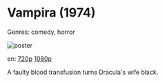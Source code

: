 # Vampira (1974)

Genres: comedy, horror

![poster](http://image.tmdb.org/t/p/w500/g6GMXN18RZ80W4B8wzeKEuJhma1.jpg)

en:
  [720p](magnet:?xt=urn:btih:73F9507B7553860301EF32574F59273DD3C8E226&tr=udp://glotorrents.pw:6969/announce&tr=udp://tracker.opentrackr.org:1337/announce&tr=udp://torrent.gresille.org:80/announce&tr=udp://tracker.openbittorrent.com:80&tr=udp://tracker.coppersurfer.tk:6969&tr=udp://tracker.leechers-paradise.org:6969&tr=udp://p4p.arenabg.ch:1337&tr=udp://tracker.internetwarriors.net:1337)
  [1080p](magnet:?xt=urn:btih:87FE34D0281D1B5D0699648F273DAD96157B03CE&tr=udp://glotorrents.pw:6969/announce&tr=udp://tracker.opentrackr.org:1337/announce&tr=udp://torrent.gresille.org:80/announce&tr=udp://tracker.openbittorrent.com:80&tr=udp://tracker.coppersurfer.tk:6969&tr=udp://tracker.leechers-paradise.org:6969&tr=udp://p4p.arenabg.ch:1337&tr=udp://tracker.internetwarriors.net:1337)
  


A faulty blood transfusion turns Dracula's wife black.
